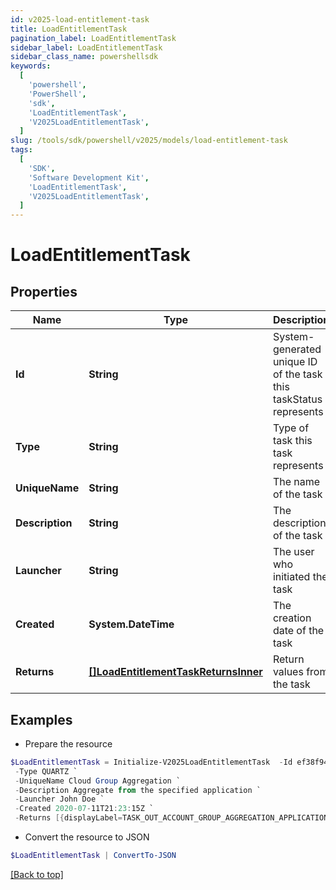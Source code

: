```yaml
---
id: v2025-load-entitlement-task
title: LoadEntitlementTask
pagination_label: LoadEntitlementTask
sidebar_label: LoadEntitlementTask
sidebar_class_name: powershellsdk
keywords:
  [
    'powershell',
    'PowerShell',
    'sdk',
    'LoadEntitlementTask',
    'V2025LoadEntitlementTask',
  ]
slug: /tools/sdk/powershell/v2025/models/load-entitlement-task
tags:
  [
    'SDK',
    'Software Development Kit',
    'LoadEntitlementTask',
    'V2025LoadEntitlementTask',
  ]
---
```


# LoadEntitlementTask

## Properties

| Name | Type | Description | Notes |
| --- | --- | --- | --- |
| **Id** | **String** | System-generated unique ID of the task this taskStatus represents | [optional] |
| **Type** | **String** | Type of task this task represents | [optional] |
| **UniqueName** | **String** | The name of the task | [optional] |
| **Description** | **String** | The description of the task | [optional] |
| **Launcher** | **String** | The user who initiated the task | [optional] |
| **Created** | **System.DateTime** | The creation date of the task | [optional] |
| **Returns** | [**[]LoadEntitlementTaskReturnsInner**](load-entitlement-task-returns-inner) | Return values from the task | [optional] |

## Examples

- Prepare the resource

```powershell
$LoadEntitlementTask = Initialize-V2025LoadEntitlementTask  -Id ef38f94347e94562b5bb8424a56397d8 `
 -Type QUARTZ `
 -UniqueName Cloud Group Aggregation `
 -Description Aggregate from the specified application `
 -Launcher John Doe `
 -Created 2020-07-11T21:23:15Z `
 -Returns [{displayLabel=TASK_OUT_ACCOUNT_GROUP_AGGREGATION_APPLICATIONS, attributeName=applications}, {displayLabel=TASK_OUT_ACCOUNT_GROUP_AGGREGATION_TOTAL, attributeName=total}, {displayLabel=TASK_OUT_ACCOUNT_GROUP_AGGREGATION_CREATED, attributeName=groupsCreated}, {displayLabel=TASK_OUT_ACCOUNT_GROUP_AGGREGATION_UPDATED, attributeName=groupsUpdated}, {displayLabel=TASK_OUT_ACCOUNT_GROUP_AGGREGATION_DELETED, attributeName=groupsDeleted}]
```

- Convert the resource to JSON

```powershell
$LoadEntitlementTask | ConvertTo-JSON
```

[[Back to top]](#)
